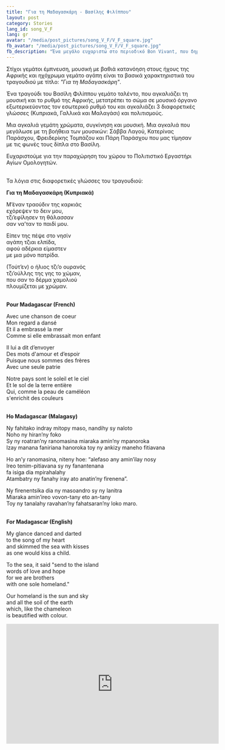 ```yaml
---
title: "Για τη Μαδαγασκάρη - Βασίλης Φιλίππου"
layout: post
category: Stories
lang_id: song_V_F
lang: gr
avatar: "/media/post_pictures/song_V_F/V_F_square.jpg"
fb_avatar: "/media/post_pictures/song_V_F/V_F_square.jpg"
fb_description: "Ένα μεγάλο ευχαριστώ στο περιοδικό Bon Vivant, που δημοσίευσε την ιστορία μας!"
---
```


Στίχοι γεμάτοι έμπνευση, μουσική με βαθιά κατανόηση στους ήχους της Αφρικής και ηχόχρωμα γεμάτο αγάπη είναι τα βασικά χαρακτηριστικά του τραγουδιού με τίτλο: *"Για τη Μαδαγασκάρη"*. 

Ένα τραγούδι του Βασίλη Φιλίππου γεμάτο ταλέντο, που αγκαλιάζει τη μουσική και το ρυθμό της Αφρικής, μετατρέπει το σώμα σε μουσικό όργανο εξωτερικεύοντας τον εσωτερικό ρυθμό του και αγκαλιάζει 3 διαφορετικές γλώσσες (Κυπριακά, Γαλλικά και Μαλαγάσι) και πολιτισμούς. 

Μια αγκαλιά γεμάτη χρώματα, συγκίνηση και μουσική. Μια αγκαλιά που μεγάλωσε με τη βοήθεια των μουσικών: Σάββα Λαγού, Κατερίνας Παράσχου, Φρειδερίκης Τομπάζου και Πάρη Παράσχου που μας τίμησαν με τις φωνές τους δίπλα στο Βασίλη. 

Ευχαριστούμε για την παραχώρηση του χώρου το Πολιτιστικό Εργαστήρι Αγίων Ομολογητών.<br><br>

Τα λόγια στις διαφορετικές γλώσσες του τραγουδιού:

**Για τη Μαδαγασκάρη (Κυπριακά)**

Μ’έναν τραούδιν της καρκιάς<br>
εχόρεψεν το δειν μου,     <br> 
τζι’εφίλησεν τη θάλασσαν<br>
σαν να’ταν το παιδί μου.

Είπεν της πέψε στο νησίν<br>
αγάπη τζιαι ελπίδα,<br>
αφού αδέρκια είμαστεν<br>
με μια μόνο πατρίδα.

(Τούτ’εν) ο ήλιος τζι’ο ουρανός  <br>
τζι’ούλλης της γης το χώμαν,<br>
που σαν το δέρμα χαμολιού<br>
πλουμίζεται με χρώμαν.<br><br>

**Pour Madagascar (French)**

Avec une chanson de coeur<br>
Mon regard a dansé<br>
Et il a embrassé la mer<br>
Comme si elle embrassait mon enfant 

Il lui a dit d’envoyer<br>
Des mots d'amour et d’espoir<br>
Puisque nous sommes des frères<br>
Avec une seule patrie

Notre pays sont le soleil et le ciel<br>
Et le sol de la terre entière<br>
Qui, comme la peau de caméléon<br>
s'enrichit des couleurs<br><br>

**Ho Madagascar (Malagasy)**

Ny fahitako indray mitopy maso, nandihy sy naloto<br>
Noho ny hiran’ny foko<br>
Sy ny roatran’ny ranomasina miaraka amin’ny mpanoroka<br>
Izay manana faniriana hanoroka toy ny ankizy maneho fitiavana 

Ho an’y ranomasina, niteny hoe: “alefaso any amin’ilay nosy<br>
Ireo tenim-pitiavana sy ny fanantenana<br>
fa isiga dia mpirahalahy<br>
Atambatry ny fanahy iray ato anatin’ny firenena”.

Ny firenentsika dia ny masoandro sy ny lanitra<br>
Miaraka amin’ireo vovon-tany eto an-tany<br>
Toy ny tanalahy ravahan’ny fahatsaran’ny loko maro.<br><br>

**For Madagascar (English)**

My glance danced and darted<br>
to the song of my heart<br>
and skimmed the sea with kisses<br>
as one would kiss a child.

To the sea, it said "send to the island<br>
words of love and hope<br>
for we are brothers<br>
with one sole homeland."

Our homeland is the sun and sky<br>
and all the soil of the earth<br>
which, like the chameleon<br>
is beautified with colour.

<div class="spacing">
	<div class="videoWrapper">
    <iframe width="560" height="315" src="https://www.youtube.com/embed/4gfzHme0sLQ" frameborder="0" allow="accelerometer; autoplay; clipboard-write; encrypted-media; gyroscope; picture-in-picture" allowfullscreen></iframe>
	</div>
</div>
